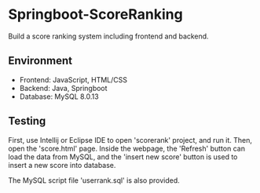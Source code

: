 # Springboot-ScoreRanking
Build a score ranking system including frontend and backend.

## Environment
* Frontend: JavaScript, HTML/CSS
* Backend: Java, Springboot
* Database: MySQL 8.0.13

## Testing
First, use Intellij or Eclipse IDE to open 'scorerank' project, and run it. Then, open the 'score.html' page. Inside the webpage, the 'Refresh' button can load the data from MySQL, and the 'insert new score' button is used to insert a new score into database.

The MySQL script file 'userrank.sql' is also provided.

